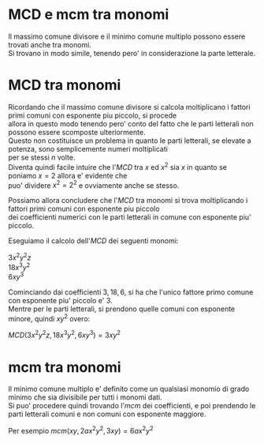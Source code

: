 # MCD e mcm tra monomi  

Il massimo comune divisore e il minimo comune multiplo possono essere trovati anche tra monomi.  
Si trovano in modo simile, tenendo pero' in considerazione la parte letterale.  

# MCD tra monomi  

Ricordando che il massimo comune divisore si calcola moltiplicano i fattori primi comuni con esponente piu piccolo, si procede  
allora in questo modo tenendo pero' conto del fatto che le parti letterali non possono essere scomposte ulteriormente.  
Questo non costituisce un problema in quanto le parti letterali, se elevate a potenza, sono semplicemente numeri moltiplicati  
per se stessi $n$ volte.  
Diventa quindi facile intuire che l'*MCD* tra $x$ ed $x^2$ sia $x$ in quanto se poniamo $x = 2$ allora e' evidente che  
puo' dividere $x^2 = 2^2$ e ovviamente anche se stesso.  

Possiamo allora concludere che l'*MCD* tra monomi si trova moltiplicando i fattori primi comuni con esponente piu piccolo  
dei coefficienti numerici con le parti letterali in comune con esponente piu' piccolo.  

Eseguiamo il calcolo dell'*MCD* dei seguenti monomi:  

$3x^2y^2z$  
$18x^3y^2$  
$6xy^3$  

Cominciando dai coefficienti $3, 18, 6$, si ha che l'unico fattore primo comune con esponente piu' piccolo e' $3$.  
Mentre per le parti letterali, si prendono quelle comuni con esponente minore, quindi $xy^2$ overo:  

$MCD(3x^2y^2z, 18x^3y^2, 6xy^3) = 3xy^2$  

# mcm tra monomi  

Il minimo comune multiplo e' definito come un qualsiasi monomio di grado minimo che sia divisibile per tutti i monomi dati.  
Si puo' procedere quindi trovando l'*mcm* dei coefficienti, e poi prendendo le parti letterali comuni e non comuni con esponente maggiore.  

Per esempio $mcm(xy, 2ax^2y^2, 3xy) = 6ax^2y^2$


